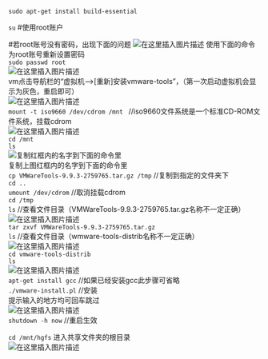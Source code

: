 

`sudo apt-get install build-essential`

`su`  #使用root账户

#若root账号没有密码，出现下面的问题
![在这里插入图片描述](https://img-blog.csdnimg.cn/20190301142422196.png)
使用下面的命令为root账号重新设置密码  
`sudo passwd root`   
![在这里插入图片描述](https://img-blog.csdnimg.cn/20190301142524550.png)  
vm点击导航栏的“虚拟机-->[重新]安装vmware-tools”，（第一次启动虚拟机会显示为灰色，重启即可）  
![在这里插入图片描述](https://img-blog.csdnimg.cn/20190301143016111.png?x-oss-process=image/watermark,type_ZmFuZ3poZW5naGVpdGk,shadow_10,text_aHR0cHM6Ly9ibG9nLmNzZG4ubmV0L3FxXzI1NTk4NDUz,size_16,color_FFFFFF,t_70)  
`mount -t iso9660 /dev/cdrom /mnt `  //iso9660文件系统是一个标准CD-ROM文件系统，挂载cdrom  
![在这里插入图片描述](https://img-blog.csdnimg.cn/20190301143437996.png)  
`cd /mnt`  
`ls`  
![复制红框内的名字到下面的命令里](https://img-blog.csdnimg.cn/20190301143509771.png)  
复制上图红框内的名字到下面的命令里  
`cp VMWareTools-9.9.3-2759765.tar.gz /tmp`			//复制到指定的文件夹下  
`cd ..`  
`umount /dev/cdrom`   //取消挂载cdrom  
`cd /tmp`  
`ls` //查看文件目录（VMWareTools-9.9.3-2759765.tar.gz名称不一定正确）  
![在这里插入图片描述](https://img-blog.csdnimg.cn/2019030114373211.png)  
`tar zxvf VMWareTools-9.9.3-2759765.tar.gz`  
`ls` //查看文件目录（wmware-tools-distrib名称不一定正确）  
![在这里插入图片描述](https://img-blog.csdnimg.cn/20190301143845233.png)  
`cd vmware-tools-distrib `  
`ls`  
![在这里插入图片描述](https://img-blog.csdnimg.cn/20190301143939290.png)  
`apt-get install gcc` //如果已经安装gcc此步骤可省略  
`./vmware-install.pl` //安装  
提示输入的地方均可回车跳过  
![在这里插入图片描述](https://img-blog.csdnimg.cn/20190301144029478.png)  
`shutdown -h now` //重启生效  

`cd /mnt/hgfs`	进入共享文件夹的根目录  
![在这里插入图片描述](https://img-blog.csdnimg.cn/20190301144626550.png)  